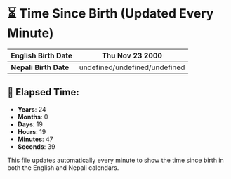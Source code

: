 # ⏳ Time Since Birth (Updated Every Minute)

| **English Birth Date** | Thu Nov 23 2000 |
|------------------------|-------------------------------------|
| **Nepali Birth Date**  | undefined/undefined/undefined                  |

## 📅 Elapsed Time:

- **Years**: 24
- **Months**: 0
- **Days**: 19
- **Hours**: 19
- **Minutes**: 47
- **Seconds**: 39

This file updates automatically every minute to show the time since birth in both the English and Nepali calendars.